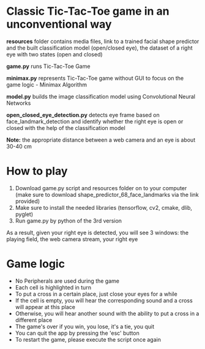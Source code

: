 # Сlassic Tic-Tac-Toe game in an unconventional way


**resources** folder contains media files, link to a trained facial shape predictor and the built classification model (open/closed eye), the dataset of a right eye with two states (open and closed)

**game.py** runs Tic-Tac-Toe Game

**minimax.py** represents Tic-Tac-Toe game without GUI to focus on the game logic - Minimax Algorithm

**model.py** builds the image classification model using Convolutional Neural Networks

**open_closed_eye_detection.py** detects eye frame based on face_landmark_detection and identify whether the right eye is open or closed with the help of the classification model

**Note:** the appropriate distance between a web camera and an eye is about 30-40 cm

# How to play

1. Download game.py script and resources folder on to your computer (make sure to download shape_predictor_68_face_landmarks via the link provided)
1. Make sure to install the needed libraries (tensorflow, cv2, cmake, dlib, pyglet)
1. Run game.py by python of the 3rd version

As a result, given your right eye is detected, you will see 3 windows: the playing field, the web camera stream, your right eye

# Game logic

* No Peripherals are used during the game
* Each cell is highlighted in turn
* To put a cross in a certain place, just close your eyes for a while
* If the cell is empty, you will hear the corresponding sound and a cross will appear at this place
* Otherwise, you will hear another sound with the ability to put a cross in a different place
* The game's over if you win, you lose, it's a tie, you quit
* You can quit the app by pressing the 'esc' button
* To restart the game, please execute the script once again
